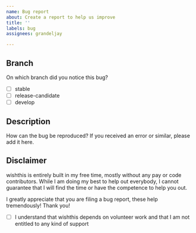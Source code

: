 ```yaml
---
name: Bug report
about: Create a report to help us improve
title: ''
labels: bug
assignees: grandeljay

---
```


## Branch
On which branch did you notice this bug?
- [ ] stable
- [ ] release-candidate
- [ ] develop

## Description
How can the bug be reproduced? If you received an error or similar, please add it here.

## Disclaimer
wishthis is entirely built in my free time, mostly without any pay or code contributors. While I am doing my best to help out everybody, I cannot guarantee that I will find the time or have the competence to help you out.

I greatly appreciate that you are filing a bug report, these help tremendously! Thank you!

- [ ] I understand that wishthis depends on volunteer work and that I am not entitled to any kind of support
